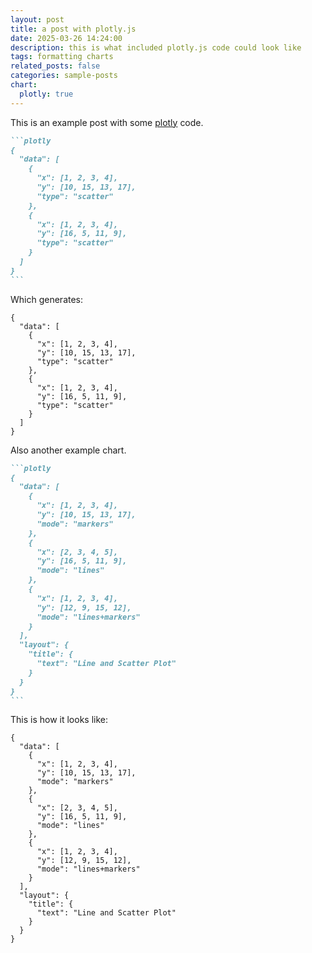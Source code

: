 ```yaml
---
layout: post
title: a post with plotly.js
date: 2025-03-26 14:24:00
description: this is what included plotly.js code could look like
tags: formatting charts
related_posts: false
categories: sample-posts
chart:
  plotly: true
---
```


This is an example post with some [plotly](https://plotly.com/javascript/) code.

````markdown
```plotly
{
  "data": [
    {
      "x": [1, 2, 3, 4],
      "y": [10, 15, 13, 17],
      "type": "scatter"
    },
    {
      "x": [1, 2, 3, 4],
      "y": [16, 5, 11, 9],
      "type": "scatter"
    }
  ]
}
```
````

Which generates:

```plotly
{
  "data": [
    {
      "x": [1, 2, 3, 4],
      "y": [10, 15, 13, 17],
      "type": "scatter"
    },
    {
      "x": [1, 2, 3, 4],
      "y": [16, 5, 11, 9],
      "type": "scatter"
    }
  ]
}
```

Also another example chart.

````markdown
```plotly
{
  "data": [
    {
      "x": [1, 2, 3, 4],
      "y": [10, 15, 13, 17],
      "mode": "markers"
    },
    {
      "x": [2, 3, 4, 5],
      "y": [16, 5, 11, 9],
      "mode": "lines"
    },
    {
      "x": [1, 2, 3, 4],
      "y": [12, 9, 15, 12],
      "mode": "lines+markers"
    }
  ],
  "layout": {
    "title": {
      "text": "Line and Scatter Plot"
    }
  }
}
```
````

This is how it looks like:

```plotly
{
  "data": [
    {
      "x": [1, 2, 3, 4],
      "y": [10, 15, 13, 17],
      "mode": "markers"
    },
    {
      "x": [2, 3, 4, 5],
      "y": [16, 5, 11, 9],
      "mode": "lines"
    },
    {
      "x": [1, 2, 3, 4],
      "y": [12, 9, 15, 12],
      "mode": "lines+markers"
    }
  ],
  "layout": {
    "title": {
      "text": "Line and Scatter Plot"
    }
  }
}
```
